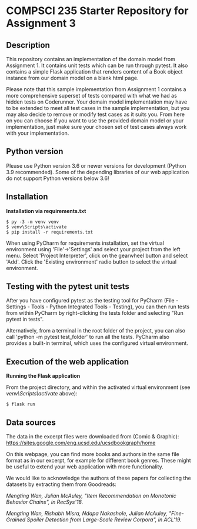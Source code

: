 # COMPSCI 235 Starter Repository for Assignment 3


## Description

This repository contains an implementation of the domain model from Assignment 1. 
It contains unit tests which can be run through pytest. 
It also contains a simple Flask application that renders content of a Book object instance from our domain model on a blank html page.

Please note that this sample implementation from Assignment 1 contains a more comprehensive superset of tests compared with what we had as hidden tests on Coderunner. 
Your domain model implementation may have to be extended to meet all test cases in the sample implementation, but you may also decide to remove or modify test cases as it suits you. 
From here on you can choose if you want to use the provided domain model or your implementation, just make sure your chosen set of test cases always work with your implementation.


## Python version

Please use Python version 3.6 or newer versions for development (Python 3.9 recommended). Some of the depending libraries of our web application do not support Python versions below 3.6!


## Installation

**Installation via requirements.txt**

```shell
$ py -3 -m venv venv
$ venv\Scripts\activate
$ pip install -r requirements.txt
```

When using PyCharm for requirements installation, set the virtual environment using 'File'->'Settings' and select your project from the left menu. Select 'Project Interpreter', click on the gearwheel button and select 'Add'. Click the 'Existing environment' radio button to select the virtual environment. 


## Testing with the pytest unit tests

After you have configured pytest as the testing tool for PyCharm (File - Settings - Tools - Python Integrated Tools - Testing), you can then run tests from within PyCharm by right-clicking the tests folder and selecting "Run pytest in tests".

Alternatively, from a terminal in the root folder of the project, you can also call 'python -m pytest test_folder' to run all the tests. PyCharm also provides a built-in terminal, which uses the configured virtual environment. 


## Execution of the web application

**Running the Flask application**

From the project directory, and within the activated virtual environment (see *venv\Scripts\activate* above):

````shell
$ flask run
```` 

## Data sources 

The data in the excerpt files were downloaded from (Comic & Graphic):
https://sites.google.com/eng.ucsd.edu/ucsdbookgraph/home

On this webpage, you can find more books and authors in the same file format as in our excerpt, for example for different book genres. 
These might be useful to extend your web application with more functionality.

We would like to acknowledge the authors of these papers for collecting the datasets by extracting them from Goodreads:

*Mengting Wan, Julian McAuley, "Item Recommendation on Monotonic Behavior Chains", in RecSys'18.*

*Mengting Wan, Rishabh Misra, Ndapa Nakashole, Julian McAuley, "Fine-Grained Spoiler Detection from Large-Scale Review Corpora", in ACL'19.*
